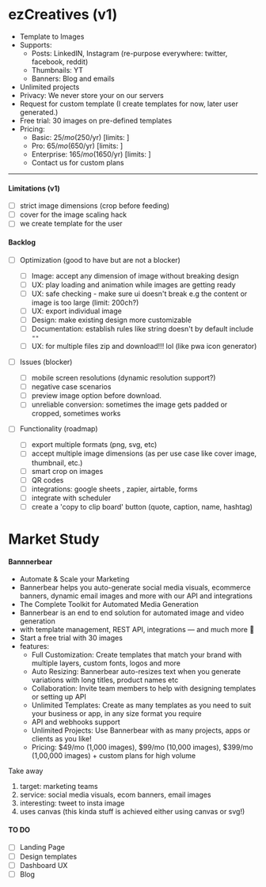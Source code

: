 # ezCreatives (v1)

- Template to Images
- Supports:
  - Posts: LinkedIN, Instagram (re-purpose everywhere: twitter, facebook, reddit)
  - Thumbnails: YT
  - Banners: Blog and emails
- Unlimited projects
- Privacy: We never store your on our servers
- Request for custom template (I create templates for now, later user generated.)
- Free trial: 30 images on pre-defined templates
- Pricing: 
  - Basic:  $25/mo ($250/yr) [limits: ]
  - Pro:  $65/mo ($650/yr) [limits: ]
  - Enterprise: $165/mo ($1650/yr) [limits: ]
  - Contact us for custom plans

---



#### Limitations (v1)

- [ ] strict image dimensions (crop before feeding)
- [ ] cover for the image scaling hack
- [ ] we create template for the user

#### Backlog

- [ ] Optimization (good to have but are not a blocker)

  - [ ] Image: accept any dimension of image without breaking design
  - [ ] UX: play loading and animation while images are getting ready
  - [ ] UX: safe checking - make sure ui doesn't break e.g the content or image is too large (limit: 200ch?)
  - [ ] UX: export individual image
  - [ ] Design: make existing design more customizable
  - [ ] Documentation: establish rules like string doesn't by default include `""`
  - [ ] UX: for multiple files zip and download!!! lol (like pwa icon generator)

- [ ] Issues (blocker)

  - [ ] mobile screen resolutions (dynamic resolution support?)
  - [ ] negative case scenarios
  - [ ] preview image option before download.
  - [ ] unreliable conversion: sometimes the image gets padded or cropped, sometimes works

- [ ] Functionality (roadmap)
  - [ ] export multiple formats (png, svg, etc)
  - [ ] accept multiple image dimensions (as per use case like cover image, thumbnail, etc.)
  - [ ] smart crop on images
  - [ ] QR codes
  - [ ] integrations: google sheets , zapier, airtable, forms
  - [ ] integrate with scheduler
  - [ ] create a 'copy to clip board' button (quote, caption, name, hashtag)

# Market Study

#### Bannnerbear

- Automate & Scale your Marketing
- Bannerbear helps you auto-generate social media visuals, ecommerce banners,
  dynamic email images and more with our API and integrations
- The Complete Toolkit for Automated Media Generation
- Bannerbear is an end to end solution for automated image and video generation
- with template management, REST API, integrations — and much more 🐻
- Start a free trial with 30 images
- features:
  - Full Customization: Create templates that match your brand with multiple layers, custom fonts, logos and more
  - Auto Resizing: Bannerbear auto-resizes text when you generate variations with long titles, product names etc
  - Collaboration: Invite team members to help with designing templates or setting up API
  - Unlimited Templates: Create as many templates as you need to suit your business or app, in any size format you require
  - API and webhooks support
  - Unlimited Projects: Use Bannerbear with as many projects, apps or clients as you like!
  - Pricing: $49/mo (1,000 images), $99/mo (10,000 images), $399/mo (1,00,000 images) + custom plans for high volume

Take away

1. target: marketing teams
2. service: social media visuals, ecom banners, email images
3. interesting: tweet to insta image
4. uses canvas (this kinda stuff is achieved either using canvas or svg!)




#### TO DO

<!-- landing page: Pitch, Demo, Templates, Pricing, Blog, Get Access. -->

- [ ] Landing Page 
- [ ] Design templates
- [ ] Dashboard UX  
- [ ] Blog

